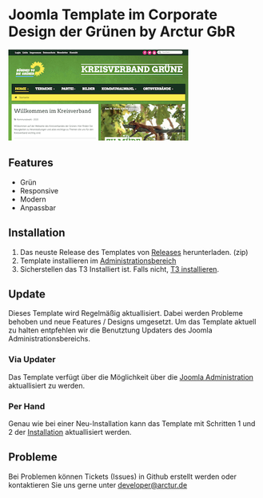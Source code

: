 # Joomla Template im Corporate Design der Grünen by Arctur GbR

![Template Preview](https://github.com/arctur-de/joomla-template-die-gruenen/blob/master/template_preview.png)

## Features
* Grün
* Responsive
* Modern
* Anpassbar

## Installation
1. Das neuste Release des Templates von [Releases](https://github.com/arctur-de/joomla-template-die-gruenen/releases/latest) herunterladen. (zip)
2. Template installieren im [Administrationsbereich](https://docs.joomla.org/J3.x:Installing_a_template/de)
3. Sicherstellen das T3 Installiert ist. Falls nicht, [T3 installieren](http://www.t3-framework.org/documentation/installation).

## Update
Dieses Template wird Regelmäßig aktuallisiert. Dabei werden Probleme behoben und neue Features / Designs umgesetzt. Um das Template aktuell zu halten entpfehlen wir die Benutztung Updaters des Joomla Administrationsbereichs.

### Via Updater
Das Template verfügt über die Möglichkeit über die [Joomla Administration](https://docs.joomla.org/Help39:Extensions_Extension_Manager_Update/de) aktuallisiert zu werden.

### Per Hand
Genau wie bei einer Neu-Installation kann das Template mit Schritten 1 und 2 der [Installation](#installation) aktuallisiert werden.

## Probleme
Bei Problemen können Tickets (Issues) in Github erstellt werden oder kontaktieren Sie uns gerne unter developer@arctur.de 
